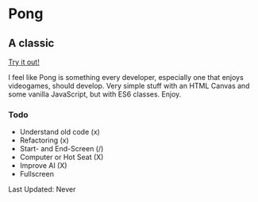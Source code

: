 # Pong

## A classic

[Try it out!](https://nicolasgraf.github.io/pong/)

I feel like Pong is something every developer, especially one that enjoys videogames, should develop. Very simple stuff with an HTML Canvas and some vanilla JavaScript, but with ES6 classes. Enjoy.

### Todo

-   Understand old code (x)
-   Refactoring (x)
-   Start- and End-Screen (/)
-   Computer or Hot Seat (X)
-   Improve AI (X)
-   Fullscreen

Last Updated: Never